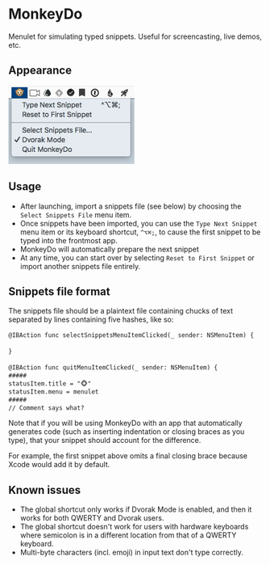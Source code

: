 # MonkeyDo

Menulet for simulating typed snippets. Useful for screencasting, live demos, etc.

## Appearance

![MonkeyDo Screenshot](docs/monkeydo.png)

## Usage

- After launching, import a snippets file (see below) by choosing the `Select Snippets File` menu item.
- Once snippets have been imported, you can use the `Type Next Snippet` menu item or its keyboard shortcut, `^⌥⌘;`, to cause the first snippet to be typed into the frontmost app.
- MonkeyDo will automatically prepare the next snippet
- At any time, you can start over by selecting `Reset to First Snippet` or import another snippets file entirely.

## Snippets file format

The snippets file should be a plaintext file containing chucks of text separated by lines containing five hashes, like so:

```
@IBAction func selectSnippetsMenuItemClicked(_ sender: NSMenuItem) {

}

@IBAction func quitMenuItemClicked(_ sender: NSMenuItem) {
#####
statusItem.title = "🐵"
statusItem.menu = menulet
#####
// Comment says what?
```

Note that if you will be using MonkeyDo with an app that automatically generates code (such as inserting indentation or closing braces as you type), that your snippet should account for the difference.

For example, the first snippet above omits a final closing brace because Xcode would add it by default.

## Known issues

- The global shortcut only works if Dvorak Mode is enabled, and then it works for both QWERTY and Dvorak users.
- The global shortcut doesn't work for users with hardware keyboards where semicolon is in a different location from that of a QWERTY keyboard.
- Multi-byte characters (incl. emoji) in input text don't type correctly.
